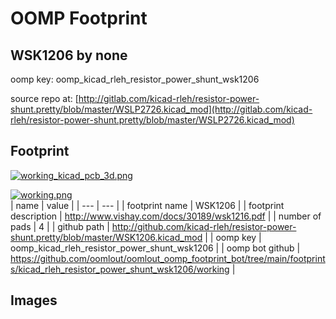 # OOMP Footprint  
## WSK1206  by none  
  
oomp key: oomp_kicad_rleh_resistor_power_shunt_wsk1206  
  
source repo at: [http://gitlab.com/kicad-rleh/resistor-power-shunt.pretty/blob/master/WSLP2726.kicad_mod](http://gitlab.com/kicad-rleh/resistor-power-shunt.pretty/blob/master/WSLP2726.kicad_mod)  
## Footprint  
  
[![working_kicad_pcb_3d.png](working_kicad_pcb_3d_600.png)](working_kicad_pcb_3d.png)  
  
[![working.png](working_600.png)](working.png)  
| name | value | 
| --- | --- | 
| footprint name | WSK1206 | 
| footprint description | http://www.vishay.com/docs/30189/wsk1216.pdf | 
| number of pads | 4 | 
| github path | http://github.com/kicad-rleh/resistor-power-shunt.pretty/blob/master/WSK1206.kicad_mod | 
| oomp key | oomp_kicad_rleh_resistor_power_shunt_wsk1206 | 
| oomp bot github | https://github.com/oomlout/oomlout_oomp_footprint_bot/tree/main/footprints/kicad_rleh_resistor_power_shunt_wsk1206/working | 
## Images  
